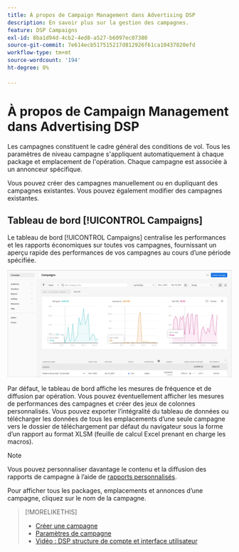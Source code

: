 ```yaml
---
title: À propos de Campaign Management dans Advertising DSP
description: En savoir plus sur la gestion des campagnes.
feature: DSP Campaigns
exl-id: 8ba1d94d-4cb2-4ed8-a527-b6097ec07380
source-git-commit: 7e614ecb517515217d812926f61ca10437820efd
workflow-type: tm+mt
source-wordcount: '194'
ht-degree: 0%

---
```


# À propos de Campaign Management dans Advertising DSP

Les campagnes constituent le cadre général des conditions de vol. Tous les paramètres de niveau campagne s&#39;appliquent automatiquement à chaque package et emplacement de l&#39;opération. Chaque campagne est associée à un annonceur spécifique.

Vous pouvez créer des campagnes manuellement ou en dupliquant des campagnes existantes. Vous pouvez également modifier des campagnes existantes.

## Tableau de bord [!UICONTROL Campaigns]

<!-- standardize on "dashboard" or "view" -->
Le tableau de bord [!UICONTROL Campaigns] centralise les performances et les rapports économiques sur toutes vos campagnes, fournissant un aperçu rapide des performances de vos campagnes au cours d’une période spécifiée.

![Tableau de bord des campagnes](/help/dsp/assets/campaign-dashboard.png)

Par défaut, le tableau de bord affiche les mesures de fréquence et de diffusion par opération. Vous pouvez éventuellement afficher les mesures de performances des campagnes et créer des jeux de colonnes personnalisés. Vous pouvez exporter l’intégralité du tableau de données ou télécharger les données de tous les emplacements d’une seule campagne vers le dossier de téléchargement par défaut du navigateur sous la forme d’un rapport au format XLSM (feuille de calcul Excel prenant en charge les macros).

>[!NOTE]
>
>Vous pouvez personnaliser davantage le contenu et la diffusion des rapports de campagne à l’aide de [rapports personnalisés](/help/dsp/reports/report-about.md).

Pour afficher tous les packages, emplacements et annonces d’une campagne, cliquez sur le nom de la campagne.

>[!MORELIKETHIS]
>
>* [Créer une campagne](campaign-create.md)
>* [Paramètres de campagne](campaign-settings.md)
>* [Vidéo : DSP structure de compte et interface utilisateur](https://experienceleague.adobe.com/docs/advertising-learn/tutorials/dsp/ui.html?lang=fr)
